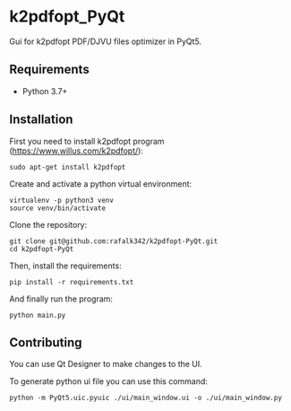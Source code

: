 # k2pdfopt_PyQt
Gui for k2pdfopt PDF/DJVU files optimizer in PyQt5. 

## Requirements
* Python 3.7+

## Installation
First you need to install k2pdfopt program (https://www.willus.com/k2pdfopt/):
```shell
sudo apt-get install k2pdfopt
```
Create and activate a python virtual environment:
```shell
virtualenv -p python3 venv
source venv/bin/activate
```
Clone the repository:
```shell
git clone git@github.com:rafalk342/k2pdfopt-PyQt.git
cd k2pdfopt-PyQt
```
Then, install the requirements:
```shell
pip install -r requirements.txt 
```
And finally run the program:
```shell
python main.py
```

## Contributing
You can use Qt Designer to make changes to the UI. 

To generate python ui file you can use this command:
```shell
python -m PyQt5.uic.pyuic ./ui/main_window.ui -o ./ui/main_window.py
```
